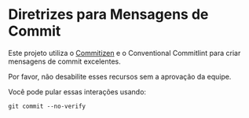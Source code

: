 # Diretrizes para Mensagens de Commit

Este projeto utiliza o [Commitizen](https://commitizen-tools.github.io/commitizen/) e o Conventional Commitlint para criar mensagens de commit excelentes.

Por favor, não desabilite esses recursos sem a aprovação da equipe.

Você pode pular essas interações usando:

```git
git commit --no-verify
```

